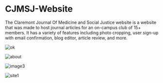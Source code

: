 # CJMSJ-Website

The Claremont Journal Of Medicine and Social Justice website is a website that was made to host journal articles for an on-campus club of 15+ members.
It has a variety of features including photo cropping, user sign-up with email confirmation, blog editor, article review, and more.

![ok](https://user-images.githubusercontent.com/38366722/133663426-3c2dcfb4-ec23-4587-8259-e3898ab5be08.png)

![about](https://user-images.githubusercontent.com/38366722/133663389-43cb336d-f92a-4f14-b186-6c09611c66f5.png)

![image3](https://user-images.githubusercontent.com/38366722/133663394-e741b224-55f1-4587-abbb-a913db9ff0e9.png)

![site1](https://user-images.githubusercontent.com/38366722/133663402-b95f2ad4-5966-459a-ae48-c03844a412dc.png)

